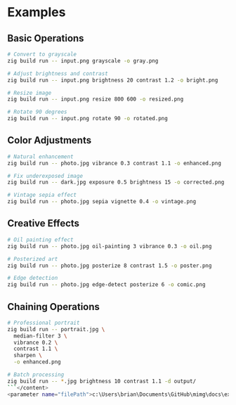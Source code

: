 # Examples

## Basic Operations

```bash
# Convert to grayscale
zig build run -- input.png grayscale -o gray.png

# Adjust brightness and contrast
zig build run -- input.png brightness 20 contrast 1.2 -o bright.png

# Resize image
zig build run -- input.png resize 800 600 -o resized.png

# Rotate 90 degrees
zig build run -- input.png rotate 90 -o rotated.png
```

## Color Adjustments

```bash
# Natural enhancement
zig build run -- photo.jpg vibrance 0.3 contrast 1.1 -o enhanced.png

# Fix underexposed image
zig build run -- dark.jpg exposure 0.5 brightness 15 -o corrected.png

# Vintage sepia effect
zig build run -- photo.jpg sepia vignette 0.4 -o vintage.png
```

## Creative Effects

```bash
# Oil painting effect
zig build run -- photo.jpg oil-painting 3 vibrance 0.3 -o oil.png

# Posterized art
zig build run -- photo.jpg posterize 8 contrast 1.5 -o poster.png

# Edge detection
zig build run -- photo.jpg edge-detect posterize 6 -o comic.png
```

## Chaining Operations

```bash
# Professional portrait
zig build run -- portrait.jpg \
  median-filter 3 \
  vibrance 0.2 \
  contrast 1.1 \
  sharpen \
  -o enhanced.png

# Batch processing
zig build run -- *.jpg brightness 10 contrast 1.1 -d output/
```</content>
<parameter name="filePath">c:\Users\brian\Documents\GitHub\mimg\docs\examples.md